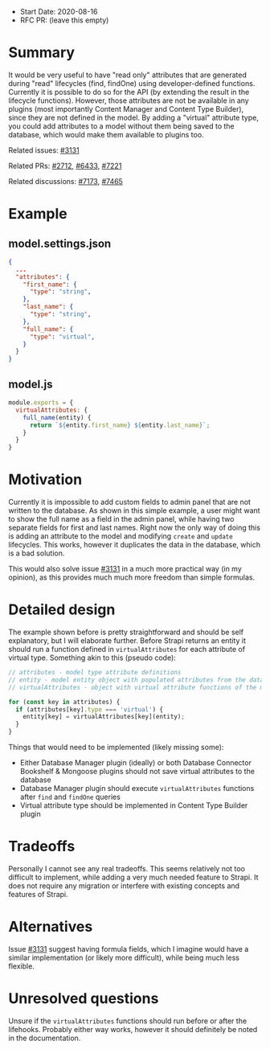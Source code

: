 - Start Date: 2020-08-16
- RFC PR: (leave this empty)

# Summary

It would be very useful to have "read only" attributes that are generated during "read" lifecycles (find, findOne)
using developer-defined functions. Currently it is possible to do so for the API (by extending the result in the
lifecycle functions). However, those attributes are not be available in any plugins (most importantly Content Manager
and Content Type Builder), since they are not defined in the model. By adding a "virtual" attribute type, you could
add attributes to a model without them being saved to the database, which would make them available to plugins too.

Related issues: [#3131](https://github.com/strapi/strapi/issues/3131)

Related PRs: [#2712](https://github.com/strapi/strapi/pull/2712), [#6433](https://github.com/strapi/strapi/pull/6433), 
[#7221](https://github.com/strapi/strapi/pull/7221)

Related discussions: [#7173](https://github.com/strapi/strapi/discussions/7173),
[#7465](https://github.com/strapi/strapi/discussions/7465)

# Example

## model.settings.json

```json
{
  ...
  "attributes": {
    "first_name": {
      "type": "string",
    },
    "last_name": {
      "type": "string",
    },
    "full_name": {
      "type": "virtual",
    }
  }
}
```

## model.js

```js
module.exports = {
  virtualAttributes: {
    full_name(entity) {
      return `${entity.first_name} ${entity.last_name}`;
    }
  }
}
```

# Motivation

Currently it is impossible to add custom fields to admin panel that are not written to the database. As shown in this
simple example, a user might want to show the full name as a field in the admin panel, while having two separate
fields for first and last names. Right now the only way of doing this is adding an attribute to the model and modifying
`create` and `update` lifecycles. This works, however it duplicates the data in the database, which is a bad solution.

This would also solve issue [#3131](https://github.com/strapi/strapi/issues/3131) in a much more practical way (in my
opinion), as this provides much much more freedom than simple formulas.

# Detailed design

The example shown before is pretty straightforward and should be self explanatory, but I will elaborate further. Before
Strapi returns an entity it should run a function defined in `virtualAttributes` for each attribute of virtual type.
Something akin to this (pseudo code):

```js
// attributes - model type attribute definitions
// entity - model entity object with populated attributes from the database
// virtualAttributes - object with virtual attribute functions of the model

for (const key in attributes) {
  if (attributes[key].type === 'virtual') {
    entity[key] = virtualAttributes[key](entity);
  }
}
```

Things that would need to be implemented (likely missing some):

+ Either Database Manager plugin (ideally) or both Database Connector Bookshelf & Mongoose plugins should not save virtual attributes to the database
+ Database Manager plugin should execute `virtualAttributes` functions after `find` and `findOne` queries
+ Virtual attribute type should be implemented in Content Type Builder plugin

# Tradeoffs

Personally I cannot see any real tradeoffs. This seems relatively not too difficult to implement, while adding a very
much needed feature to Strapi. It does not require any migration or interfere with existing concepts and features of
Strapi.

# Alternatives

Issue [#3131](https://github.com/strapi/strapi/issues/3131) suggest having formula fields, which I imagine would have
a similar implementation (or likely more difficult), while being much less flexible.

# Unresolved questions

Unsure if the `virtualAttributes` functions should run before or after the lifehooks. Probably either way works,
however it should definitely be noted in the documentation.
